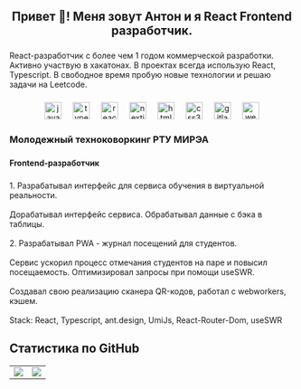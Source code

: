 <h2 align="center">Привет 👋! Меня зовут Антон и я React Frontend разработчик.</h2>

###

<p align="left">React-разработчик с более чем 1 годом коммерческой разработки. Активно участвую в хакатонах. В проектах всегда использую React, Typescript. В свободное время пробую новые технологии и решаю задачи на Leetcode.</p>

###

<div align="center">
  <img src="https://cdn.jsdelivr.net/gh/devicons/devicon/icons/javascript/javascript-original.svg" height="30" alt="javascript logo"  />
  <img width="12" />
  <img src="https://cdn.jsdelivr.net/gh/devicons/devicon/icons/typescript/typescript-plain.svg" height="30" alt="typescript logo"  />
  <img width="12" />
  <img src="https://cdn.jsdelivr.net/gh/devicons/devicon/icons/react/react-original.svg" height="30" alt="react logo"  />
  <img width="12" />
  <img src="https://cdn.jsdelivr.net/gh/devicons/devicon/icons/nextjs/nextjs-line.svg" height="30" alt="nextjs logo"  />
  <img width="12" />
  <img src="https://cdn.jsdelivr.net/gh/devicons/devicon/icons/html5/html5-plain.svg" height="30" alt="html5 logo"  />
  <img width="12" />
  <img src="https://cdn.jsdelivr.net/gh/devicons/devicon/icons/css3/css3-plain.svg" height="30" alt="css3 logo"  />
  <img width="12" />
  <img src="https://cdn.jsdelivr.net/gh/devicons/devicon/icons/gitlab/gitlab-original.svg" height="30" alt="gitlab logo"  />
  <img width="12" />
  <img src="https://cdn.jsdelivr.net/gh/devicons/devicon/icons/webpack/webpack-plain.svg" height="30" alt="webpack logo"  />
</div>

###

<h3 align="left">Молодежный техноковоркинг РТУ МИРЭА</h3>

###

<h4 align="left">Frontend-разработчик</h4>

###

<p align="left">1. Разрабатывал интерфейс для сервиса обучения в виртуальной реальности.<br><br>Дорабатывал интерфейс сервиса. Обрабатывал данные с бэка в таблицы.<br><br>2. Разрабатывал PWA - журнал посещений для студентов.<br><br>Сервис ускорил процесс отмечания студентов на паре и повысил посещаемость. Оптимизировал запросы при помощи useSWR.<br><br>Создавал свою реализацию сканера QR-кодов, работал с webworkers, кэшем.<br><br>Stack: React, Typescript, ant.design, UmiJs, React-Router-Dom, useSWR</p>

###

## Статистика по GitHub
<table align="center"><tr><td valign="top" width="50%">

<div align="center"><img src="https://github-readme-stats.vercel.app/api/top-langs/?username=adlarionov&hide_border=true&layout=compact" align="center" /></div>

</td><td valign="top" width="50%">

<div align="center"><img src="https://github-readme-stats.vercel.app/api?username=adlarionov&show_icons=true&count_private=true&hide_border=true" align="center" /></div>

</td></tr></table>  

<br/>  

